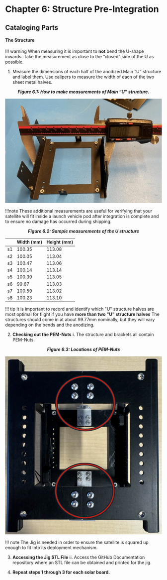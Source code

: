 # Chapter 6: Structure Pre-Integration

## **Cataloging Parts**
  #### The Structure
!!! warning 
      When measuring it is important to **not** bend the U-shape inwards. Take the measurement as close to the “closed” side of the U as possible. 

1. Measure the dimensions of each half of the anodized Main “U” structure and label them. Use calipers to measure the width of each of the two sheet metal halves. 

*<p align="center">**Figure 6.1: How to make measurements of Main “U” structure.**</p>*
![Figure 6-1](images/measureU.png)

!!!note
    These additional measurements are useful for verifying that your satellite will fit inside a launch vehicle pod after integration is complete and to ensure no damage has occurred during shipping.

*<p align="center">**Figure 6.2: Sample measurements of the U structure** </p>*

<center>

   |        |Width (mm) | Height (mm)|
   |--------|-----------|-----------|
   | s1     | 100.35    |113.08     |
   | s2     | 100.05    |113.04     |
   | s3     | 100.47    |113.06     |
   | s4     | 100.14    |113.14     |
   | s5     | 100.39    |113.05     |
   | s6     | 99.67     |113.03     |
   | s7     | 100.59    |113.02     |
   | s8     | 100.23    |113.10     |
   </center>


!!! tip
    It is important to record and identify which "U" structure halves are most optimal for flight if you have **more than two "U" structure halves**  The structures should come in at about 99.77mm nominally, but they will vary depending on the bends and the anodizing.

2. **Checking out the PEM-Nuts**
   i. The structure and brackets all contain PEM-Nuts.

*<p align="center">**Figure 6.3: Locations of PEM-Nuts** </p>*
  ![Figure 6-3](images/pemnuts.png)
  
!!! note
    The Jig is needed in order to ensure the satellite is squared up enough to fit into its deployment mechanism.

3. **Accessing the Jig STL File**
   ii. Access the GitHub Documentation repository where an STL file can be obtained and printed for the jig.

4. **Repeat steps 1 through 3 for each solar board.**
